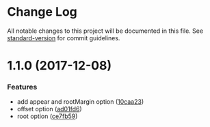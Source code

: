 # Change Log

All notable changes to this project will be documented in this file. See [standard-version](https://github.com/conventional-changelog/standard-version) for commit guidelines.

<a name="1.1.0"></a>
# 1.1.0 (2017-12-08)


### Features

* add appear and rootMargin option ([10caa23](https://github.com/fireyy/kansatsu/commit/10caa23))
* offset option ([ad01fd6](https://github.com/fireyy/kansatsu/commit/ad01fd6))
* root option ([ce7fb59](https://github.com/fireyy/kansatsu/commit/ce7fb59))
